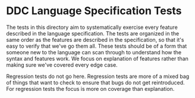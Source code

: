 
DDC Language Specification Tests
================================

The tests in this directory aim to systematically exercise every feature described in the language specification. The tests are organized in the same order as the features are described in the specification, so that it's easy to verify that we've go them all. These tests should be of a form that someone new to the language can scan through to understand how the syntax and features work. We focus on explanation of features rather than making sure we've covered every edge case.

Regression tests do not go here. Regression tests are more of a mixed bag of things that want to check to ensure that bugs do not get reintroduced. For regression tests the focus is more on coverage than explanation.

